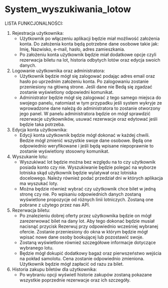 # System_wyszukiwania_lotow

LISTA FUNKCJONALNOŚCI:

1.	Rejestracja użytkownika:
      - Użytkownik po włączeniu aplikacji będzie miał możliwość założenia konta. Do założenia konta będą potrzebne dane osobowe takie jak: Imię, Nazwisko, e-mail, hasło, adres zamieszkania.
      - Po założeniu konta użytkownik będzie miał dodatkowe opcje czyli rezerwacja biletu na lot, historia odbytych lotów oraz edycja swoich danych.
2.	Logowanie użytkownika oraz administratora:
      - Użytkownik będzie mógł się zalogować podając adres email oraz hasło po uprzednim założeniu konta. Po zalogowaniu zostanie przeniesiony na główną strone. Jeśli dane nie Bedą się zgadzać zostanie wyświetlony odpowiedni komunikat.
      - Administrator będzie mógł się zalogować z tego samego miejsca do swojego panelu, natomiast w tym przypadku jeśli system wykryje ze wprowadzone dane należą do administratora to zostanie otworzony jego panel. W panelu administratora będzie on mógł sprawdzić rezerwacje użytkowników, usuwać rezerwacje oraz edytować jeśli będzie taka potrzeba.
3.	Edycja konta użytkownika:
      - Edycji konta użytkownik będzie mógł dokonać w każdej chwili. Bedzie mógł zmienić wszystkie swoje dane osobowe. Będą one odpowiednio weryfikowane i jeśli będą wpisane niepoprawnie to zostanie wyświetlony stosowny komunikat.
4.	Wyszukanie lotu:
    - Wyszukiwać lot będzie można bez względu na to czy użytkownik posiada konto czy nie. Wyszukiwanie będzie polegać na wyborze lotniska skąd użytkownik będzie wylatywał oraz lotniska docelowego. Należy również podać przedział dni w których aplikacja ma wyszukać loty.
    - Można będzie również wybrać czy użytkownik chce bilet w jedną stronę czy nie. Po wpisaniu odpowiednich danych zostaną wyświetlone propozycje od różnych linii lotniczych. Zostaną one pobrane z użytego przez nas API.
5.	Rezerwacja biletu:
      - Po znalezieniu dobrej oferty przez użytkownika będzie on mógł zarezerwować bilet na dany lot. Aby tego dokonać będzie musiał nacisnąć przycisk Rezerwuj przy odpowiednio wcześniej wybranej ofercie. Zostanie przeniesiony do okna w którym będzie mógł wpisać nowe dane osoby bookującej lub pozostawić swoje.
      - Zostaną wyświetlone również szczegółowe informacje dotyczące wybranego lotu.
      - Będzie mógł dokupić dodatkowy bagaż oraz pierwszeństwo wejścia na pokład samolotu. Cena zostanie odpowiednio zmieniona. Użytkownik będzie mógł zapłacić od razu za bilet.
6.	Historia zakupu biletów dla użytkownika:
      - Po wybraniu opcji wyświetl historie zakupów zostaną pokazane wszystkie poprzednie rezerwacje oraz ich szczegóły.

